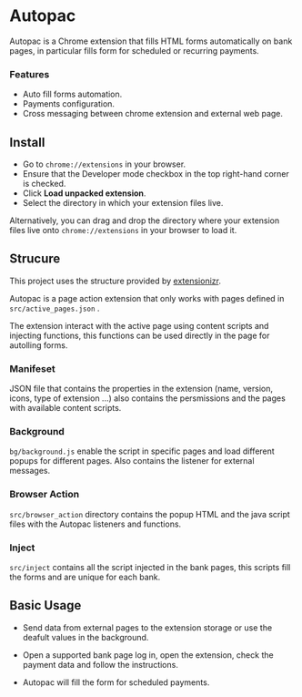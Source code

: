 # Autopac
Autopac is a Chrome extension that fills HTML forms automatically on bank pages, in particular fills form for scheduled or recurring payments.

### Features

* Auto fill forms automation.
* Payments configuration.
* Cross messaging between chrome extension and external web page.

## Install

* Go to ```chrome://extensions``` in your browser. 
* Ensure that the Developer mode checkbox in the top right-hand corner is checked.
* Click **Load unpacked extension**.
* Select the directory in which your extension files live.

Alternatively, you can drag and drop the directory where your extension files live onto ```chrome://extensions``` in your browser to load it. 

## Strucure

This project uses the structure provided by [extensionizr](https://extensionizr.com).

Autopac is a page action extension that only works with pages defined in ```src/active_pages.json``` .

The extension interact with the active page using content scripts and injecting functions, this functions can be used directly in the page for autolling forms.

### Manifeset

JSON file that contains the properties in the extension (name, version, icons, type of extension ...) also contains the persmissions and the pages with available content scripts.  

### Background

```bg/background.js``` enable the script in specific pages and load different popups for different pages. Also contains the listener for external messages.

### Browser Action

```src/browser_action``` directory contains the popup HTML and the java script files with the Autopac listeners and functions.

### Inject

```src/inject```  contains all the script injected in the bank pages, this scripts fill the forms and are unique for each bank.

## Basic Usage

* Send data from external pages to the extension storage or use the deafult values in the background.

* Open a supported bank page log in, open the extension, check the payment data and follow the instructions.

* Autopac will fill the form for scheduled payments.
